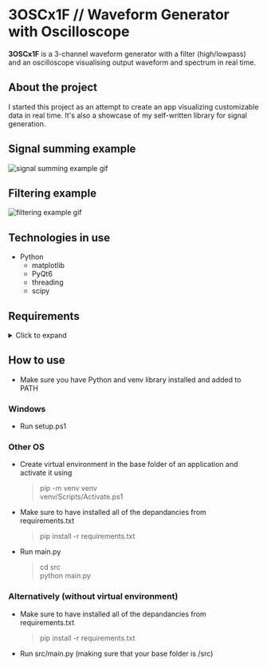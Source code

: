 # **3OSCx1F**   //    Waveform Generator with Oscilloscope
**3OSCx1F** is a 3-channel waveform generator with a filter (high/lowpass) and an oscilloscope visualising output waveform and spectrum in real time.<br>

## About the project
I started this project as an attempt to create an app visualizing customizable data in real time. It's also a showcase of my self-written library for signal generation.

## Signal summing example
![signal summing example gif](https://github.com/arseem/3OSCx1F/blob/master/example/Signal%20sum%20example.gif "Signal summing example")

## Filtering example
![filtering example gif](https://github.com/arseem/3OSCx1F/blob/master/example/Filters%20example.gif "Filtering example")

## Technologies in use
- Python
  - matplotlib
  - PyQt6
  - threading
  - scipy
## Requirements

<details>
  <summary>Click to expand</summary>
  <ul>
    click==8.1.3 <br>
    colorama==0.4.4 <br>
    cycler==0.11.0 <br>
    fonttools==4.33.3 <br>
    kiwisolver==1.4.2 <br>
    matplotlib==3.5.2 <br>
    numpy==1.22.4 <br>
    packaging==21.3 <br>
    Pillow==9.1.1 <br>
    pyparsing==3.0.9 <br>
    PyQt6==6.3.0 <br>
    pyqt6-plugins==6.1.0.2.2 <br>
    PyQt6-Qt6==6.3.0 <br>
    PyQt6-sip==13.3.1 <br>
    pyqt6-tools==6.1.0.3.2 <br>
    python-dateutil==2.8.2 <br>
    python-dotenv==0.20.0 <br>
    qt6-applications==6.1.0.2.2 <br>
    qt6-tools==6.1.0.1.2 <br>
    scipy==1.8.1 <br>
    six==1.16.0 <br>
  </ul>
</details>

## How to use
- Make sure you have Python and venv library installed and added to PATH
### Windows
- Run setup.ps1
### Other OS
- Create virtual environment in the base folder of an application and activate it using<br>
  > pip -m venv venv<br>
  > venv/Scripts/Activate.ps1<br>
- Make sure to have installed all of the depandancies from requirements.txt<br>
  > pip install -r requirements.txt
- Run main.py<br>
  > cd src<br>python main.py


### Alternatively (without virtual environment)
- Make sure to have installed all of the depandancies from requirements.txt<br>
  > pip install -r requirements.txt
- Run src/main.py (making sure that your base folder is /src)<br><br>

